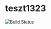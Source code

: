 # teszt1323

[![Build Status](https://travis-ci.org/kon-akh-project/teszt1323.svg?branch=master)](https://travis-ci.com/kon-akh-project/teszt1323)

